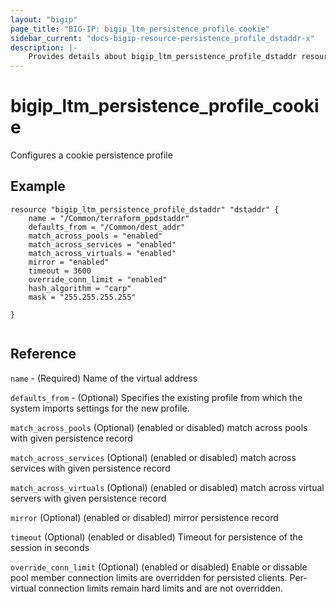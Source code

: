 ```yaml
---
layout: "bigip"
page_title: "BIG-IP: bigip_ltm_persistence_profile_cookie"
sidebar_current: "docs-bigip-resource-persistence_profile_dstaddr-x"
description: |-
    Provides details about bigip_ltm_persistence_profile_dstaddr resource
---
```


# bigip_ltm_persistence_profile_cookie

Configures a cookie persistence profile

## Example

```
resource "bigip_ltm_persistence_profile_dstaddr" "dstaddr" {
    name = "/Common/terraform_ppdstaddr"
    defaults_from = "/Common/dest_addr"
	match_across_pools = "enabled"
	match_across_services = "enabled"
	match_across_virtuals = "enabled"
	mirror = "enabled"
	timeout = 3600
	override_conn_limit = "enabled"
	hash_algorithm = "carp"
	mask = "255.255.255.255"

}


```

## Reference

`name` - (Required) Name of the virtual address

`defaults_from` - (Optional) Specifies the existing profile from which the system imports settings for the new profile.

`match_across_pools` (Optional) (enabled or disabled) match across pools with given persistence record

`match_across_services` (Optional) (enabled or disabled) match across services with given persistence record

`match_across_virtuals` (Optional) (enabled or disabled) match across virtual servers with given persistence record

`mirror` (Optional) (enabled or disabled) mirror persistence record

`timeout` (Optional) (enabled or disabled) Timeout for persistence of the session in seconds

`override_conn_limit` (Optional) (enabled or disabled) Enable or dissable pool member connection limits are overridden for persisted clients. Per-virtual connection limits remain hard limits and are not overridden.



 
